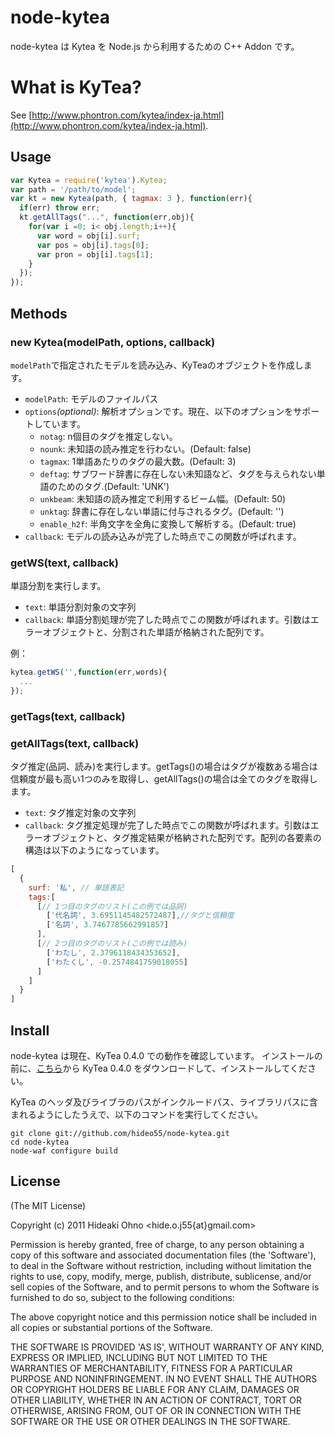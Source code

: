 
# node-kytea

  node-kytea は Kytea を Node.js から利用するための C++ Addon です。

# What is KyTea?

See [http://www.phontron.com/kytea/index-ja.html](http://www.phontron.com/kytea/index-ja.html).

## Usage

```javascript
var Kytea = require('kytea').Kytea;
var path = '/path/to/model';
var kt = new Kytea(path, { tagmax: 3 }, function(err){
  if(err) throw err;
  kt.getAllTags("...", function(err,obj){
    for(var i =0; i< obj.length;i++){
      var word = obj[i].surf;
      var pos = obj[i].tags[0];
      var pron = obj[i].tags[1];
    }
  });
});
```

## Methods
	
### new Kytea(modelPath, options, callback)

`modelPath`で指定されたモデルを読み込み、KyTeaのオブジェクトを作成します。

* `modelPath`: モデルのファイルパス
* `options`*(optional)*: 解析オプションです。現在、以下のオプションをサポートしています。
  * `notag`: n個目のタグを推定しない。
  * `nounk`: 未知語の読み推定を行わない。(Default: false)
  * `tagmax`: 1単語あたりのタグの最大数。(Default: 3) 
  * `deftag`: サブワード辞書に存在しない未知語など、タグを与えられない単語のためのタグ.(Default: 'UNK')
  * `unkbeam`: 未知語の読み推定で利用するビーム幅。(Default: 50)
  * `unktag`: 辞書に存在しない単語に付与されるタグ。(Default: '')
  * `enable_h2f`: 半角文字を全角に変換して解析する。(Default: true)
* `callback`: モデルの読み込みが完了した時点でこの関数が呼ばれます。

### getWS(text, callback)

単語分割を実行します。

* `text`: 単語分割対象の文字列
* `callback`: 単語分割処理が完了した時点でこの関数が呼ばれます。引数はエラーオブジェクトと、分割された単語が格納された配列です。

例：

```javascript
kytea.getWS('',function(err,words){
  ...
});
```

### getTags(text, callback)
### getAllTags(text, callback)

タグ推定(品詞、読み)を実行します。getTags()の場合はタグが複数ある場合は信頼度が最も高い1つのみを取得し、getAllTags()の場合は全てのタグを取得します。

* `text`: タグ推定対象の文字列
* `callback`: タグ推定処理が完了した時点でこの関数が呼ばれます。引数はエラーオブジェクトと、タグ推定結果が格納された配列です。配列の各要素の構造は以下のようになっています。

```javascript
[
  {
    surf: '私', // 単語表記
    tags:[
      [// 1つ目のタグのリスト(この例では品詞)
        ['代名詞', 3.6951145482572487],//タグと信頼度
        ['名詞', 3.7467785662991857]
      ],
      [// 2つ目のタグのリスト(この例では読み) 
        ['わたし', 2.3796118434353652],
        ['わたくし', -0.2574841759018055]
      ]
    ]
  }
]
```

## Install

node-kytea は現在、KyTea 0.4.0 での動作を確認しています。
インストールの前に、[こちら](http://www.phontron.com/kytea/index-ja.html)から KyTea 0.4.0 をダウンロードして、インストールしてください。

KyTea のヘッダ及びライブラのパスがインクルードパス、ライブラリパスに含まれるようにしたうえで、以下のコマンドを実行してください。

```shell
git clone git://github.com/hideo55/node-kytea.git
cd node-kytea
node-waf configure build
```

## License 

(The MIT License)

Copyright (c) 2011 Hideaki Ohno &lt;hide.o.j55{at}gmail.com&gt;

Permission is hereby granted, free of charge, to any person obtaining
a copy of this software and associated documentation files (the
'Software'), to deal in the Software without restriction, including
without limitation the rights to use, copy, modify, merge, publish,
distribute, sublicense, and/or sell copies of the Software, and to
permit persons to whom the Software is furnished to do so, subject to
the following conditions:

The above copyright notice and this permission notice shall be
included in all copies or substantial portions of the Software.

THE SOFTWARE IS PROVIDED 'AS IS', WITHOUT WARRANTY OF ANY KIND,
EXPRESS OR IMPLIED, INCLUDING BUT NOT LIMITED TO THE WARRANTIES OF
MERCHANTABILITY, FITNESS FOR A PARTICULAR PURPOSE AND NONINFRINGEMENT.
IN NO EVENT SHALL THE AUTHORS OR COPYRIGHT HOLDERS BE LIABLE FOR ANY
CLAIM, DAMAGES OR OTHER LIABILITY, WHETHER IN AN ACTION OF CONTRACT,
TORT OR OTHERWISE, ARISING FROM, OUT OF OR IN CONNECTION WITH THE
SOFTWARE OR THE USE OR OTHER DEALINGS IN THE SOFTWARE.